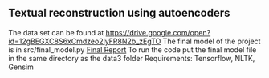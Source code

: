 ## Textual reconstruction using autoencoders
The data set can be found at https://drive.google.com/open?id=12gBEGXC8S6xCmdzeo2lyFR8N2b_zEgTO
The final model of the project is in src/final_model.py
[Final Report](https://drive.google.com/file/d/1ry2T4vOWkhgtMjzrnQCmYHH6Dn6A2X2E/view?usp=sharing)
To run the code put the final model file in the same directory as the data3 folder
Requirements:
Tensorflow, NLTK, Gensim
